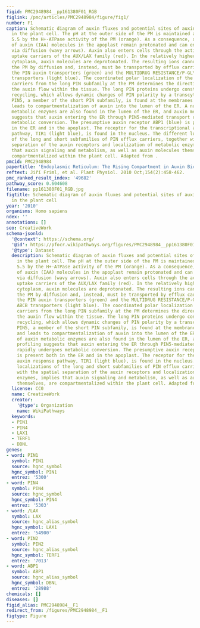 ```yaml
---
figid: PMC2948984__pp161380F01_RGB
figlink: /pmc/articles/PMC2948984/figure/fig1/
number: F1
caption: Schematic diagram of auxin fluxes and potential sites of auxin perception
  in the plant cell. The pH at the outer side of the PM is maintained at approximately
  5.5 by the H+-ATPase activity of the PM (orange). As a consequence, a proportion
  of auxin (IAA) molecules in the apoplast remain protonated and can enter the cell
  via diffusion (wavy arrows). Auxin also enters cells through the action of specific
  uptake carriers of the AUX/LAX family (red). In the relatively higher pH of the
  cytoplasm, auxin molecules are deprotonated. The resulting ions cannot pass across
  the PM by diffusion and, instead, must be transported by efflux carriers including
  the PIN auxin transporters (green) and the MULTIDRUG RESISTANCE/P-GLYCOPROTEIN ABCB
  transporters (light blue). The coordinated polar localization of the auxin-efflux
  carriers from the long PIN subfamily at the PM determines the directionality of
  the auxin flow within the tissue. The long PIN proteins undergo constitutive endocytic
  recycling, which allows dynamic changes of PIN polarity by a transcytotic mechanism.
  PIN5, a member of the short PIN subfamily, is found at the membranes of the ER and
  leads to compartmentalization of auxin into the lumen of the ER. A number of auxin
  metabolic enzymes are also found in the lumen of the ER, and auxin metabolic profiling
  suggests that auxin entering the ER through PIN5-mediated transport rapidly undergoes
  metabolic conversion. The presumptive auxin receptor ABP1 (blue) is present both
  in the ER and in the apoplast. The receptor for the transcriptional auxin response
  pathway, TIR1 (light blue), is found in the nucleus. The different localizations
  of the long and short subfamilies of PIN efflux carriers, together with the spatial
  separation of the auxin receptors and localization of metabolic enzymes, implies
  that auxin signaling and metabolism, as well as auxin molecules themselves, are
  compartmentalized within the plant cell. Adapted from .
pmcid: PMC2948984
papertitle: 'Endoplasmic Reticulum: The Rising Compartment in Auxin Biology.'
reftext: Jiří Friml, et al. Plant Physiol. 2010 Oct;154(2):458-462.
pmc_ranked_result_index: '49682'
pathway_score: 0.604608
filename: pp161380F01_RGB.jpg
figtitle: Schematic diagram of auxin fluxes and potential sites of auxin perception
  in the plant cell
year: '2010'
organisms: Homo sapiens
ndex: ''
annotations: []
seo: CreativeWork
schema-jsonld:
  '@context': https://schema.org/
  '@id': https://pfocr.wikipathways.org/figures/PMC2948984__pp161380F01_RGB.html
  '@type': Dataset
  description: Schematic diagram of auxin fluxes and potential sites of auxin perception
    in the plant cell. The pH at the outer side of the PM is maintained at approximately
    5.5 by the H+-ATPase activity of the PM (orange). As a consequence, a proportion
    of auxin (IAA) molecules in the apoplast remain protonated and can enter the cell
    via diffusion (wavy arrows). Auxin also enters cells through the action of specific
    uptake carriers of the AUX/LAX family (red). In the relatively higher pH of the
    cytoplasm, auxin molecules are deprotonated. The resulting ions cannot pass across
    the PM by diffusion and, instead, must be transported by efflux carriers including
    the PIN auxin transporters (green) and the MULTIDRUG RESISTANCE/P-GLYCOPROTEIN
    ABCB transporters (light blue). The coordinated polar localization of the auxin-efflux
    carriers from the long PIN subfamily at the PM determines the directionality of
    the auxin flow within the tissue. The long PIN proteins undergo constitutive endocytic
    recycling, which allows dynamic changes of PIN polarity by a transcytotic mechanism.
    PIN5, a member of the short PIN subfamily, is found at the membranes of the ER
    and leads to compartmentalization of auxin into the lumen of the ER. A number
    of auxin metabolic enzymes are also found in the lumen of the ER, and auxin metabolic
    profiling suggests that auxin entering the ER through PIN5-mediated transport
    rapidly undergoes metabolic conversion. The presumptive auxin receptor ABP1 (blue)
    is present both in the ER and in the apoplast. The receptor for the transcriptional
    auxin response pathway, TIR1 (light blue), is found in the nucleus. The different
    localizations of the long and short subfamilies of PIN efflux carriers, together
    with the spatial separation of the auxin receptors and localization of metabolic
    enzymes, implies that auxin signaling and metabolism, as well as auxin molecules
    themselves, are compartmentalized within the plant cell. Adapted from .
  license: CC0
  name: CreativeWork
  creator:
    '@type': Organization
    name: WikiPathways
  keywords:
  - PIN1
  - PIN4
  - LAX1
  - TERF1
  - DBNL
genes:
- word: PIN1
  symbol: PIN1
  source: hgnc_symbol
  hgnc_symbol: PIN1
  entrez: '5300'
- word: PIN4
  symbol: PIN4
  source: hgnc_symbol
  hgnc_symbol: PIN4
  entrez: '5303'
- word: /LAX
  symbol: LAX
  source: hgnc_alias_symbol
  hgnc_symbol: LAX1
  entrez: '54900'
- word: PIN2
  symbol: PIN2
  source: hgnc_alias_symbol
  hgnc_symbol: TERF1
  entrez: '7013'
- word: ABP1
  symbol: ABP1
  source: hgnc_alias_symbol
  hgnc_symbol: DBNL
  entrez: '28988'
chemicals: []
diseases: []
figid_alias: PMC2948984__F1
redirect_from: /figures/PMC2948984__F1
figtype: Figure
---
```

